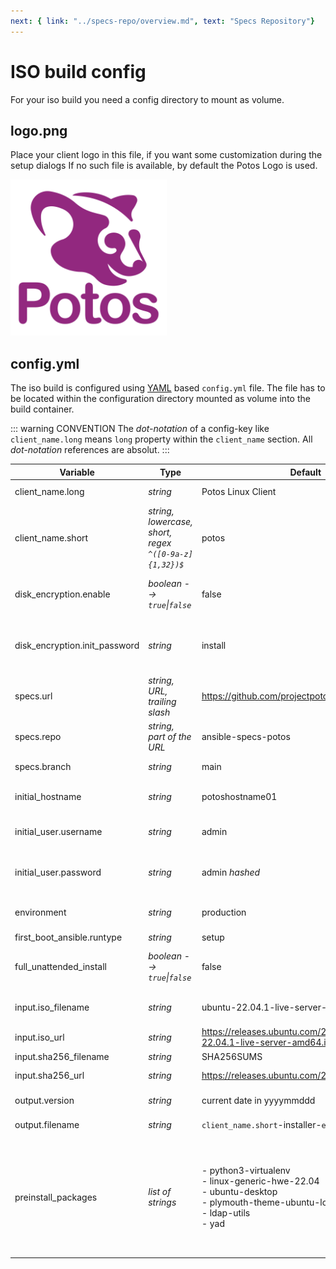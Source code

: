 ```yaml
---
next: { link: "../specs-repo/overview.md", text: "Specs Repository"}
---
```

# ISO build config

For your iso build you need a config directory to mount as volume. 

## logo.png
Place your client logo in this file, if you want some customization during the setup dialogs
If no such file is available, by default the Potos Logo is used.

<img src="/logo.png" title="Potos Logo" style="max-width:250px" />

## config.yml
The iso build is configured using [YAML](https://en.wikipedia.org/wiki/YAML) based `config.yml` file. The file has to be located within the configuration directory mounted as volume into the build container.

::: warning CONVENTION
The *dot-notation* of a config-key like `client_name.long` means `long` property within the `client_name` section. All *dot-notation* references are absolut.
:::

| Variable | Type | Default | Comment |
|---|---|---|---|
| client_name.long | *string* | Potos Linux Client | Define the Name of your Linux Client, e.g. "My Linux Client". |
| client_name.short | *string, lowercase, short, regex `^([0-9a-z]{1,32})$`* | potos | Define a short name of your Linux Client. Use lowercase. Will be used for example for the log folder /var/log/$POTOS_CLIENT_SHORTNAME |
| disk_encryption.enable | *boolean --> `true`\|`false`* | false | To enable autoinstall feature with disk encryption (except: /boot). You have to enter the defined password at first boot after the installation. |
| disk_encryption.init_password | *string* | install | The autoinstall feature with disk encryption (except: /boot) needs a predefined decryption password. You have to enter this password at first boot after the installation. |
| specs.url | *string, URL, trailing slash* | https://github.com/projectpotos/ | The URL to your Git Account that holds your own Potos Specs Repository. Make sure you have the trailing slash included. |
| specs.repo | *string, part of the URL* | ansible-specs-potos | The name of your own Potos Git Specs Repository, without *.git* at the End. |
| specs.branch | *string* | main | Define the branch of your specs.repo. Typical values are `main`, `master`, `develop` |
| initial_hostname | *string* | potoshostname01 | Your Linux Client based on Potos will use this predefined hostname at the installation and first boot. |
| initial_user.username | *string* | admin | An initial username is required. Will have full sudo (root) permission. Can be removed later on. |
| initial_user.password | *string* | admin *hashed* | The password in form of a hash. Create your own with `echo -n yourpasswordhere \| mkpasswd --method=SHA-512 --stdin` . |
| environment | *string* | production | Possible values are `production` and `develop`. The installation in `develop` mode is more verbose. |
| first_boot_ansible.runtype | *string* | setup | Run type of the first ansible run |
| full_unattended_install | *boolean --> `true`\|`false`* | false | Disable security question before overwrite of disk and user input from iso side to allow a fully unattended installation |
| input.iso_filename | *string* | ubuntu-22.04.1-live-server-amd64.iso | Name of the local iso file (needs to correspond with content of the SHA256SUMS file) |
| input.iso_url | *string* | https://releases.ubuntu.com/22.04/ubuntu-22.04.1-live-server-amd64.iso | Where to download the iso file if it doesn't exist locally |
| input.sha256_filename | *string* | SHA256SUMS | Name of the SHA256SUMS file |
| input.sha256_url | *string* | https://releases.ubuntu.com/22.04/SHA256SUMS | Where to download the SHA256SUMS file if it doesn't exist locally |
| output.version | *string* | current date in yyyymmddd | What string should be used as Version identifier |
| output.filename | *string* | `client_name.short`-installer-`environment`.iso | How the iso in the output directory should be named |
| preinstall_packages | *list of strings* | - python3-virtualenv<br> - linux-generic-hwe-22.04<br> - ubuntu-desktop<br> - plymouth-theme-ubuntu-logo<br> - ldap-utils<br> - yad | What packages should be installed with autoinstall. * `python3-virtualenv`: python with virtualenv is required to install ansible within it * `linux-generic-hwe-22.04`: install hwe kernel * `ubuntu-desktop`: install gnome desktop * `plymouth-theme-ubuntu-logo`: install plymouth-theme * `ldap-utils`: ldap utils used for all the ldap integration things * `yad`: used for graphical dialogs during setup |

